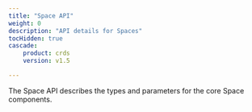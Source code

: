 ```yaml
---
title: "Space API"
weight: 0
description: "API details for Spaces"
tocHidden: true
cascade:
    product: crds
    version: v1.5

---
```


The Space API describes the types and parameters for the core Space
components.
